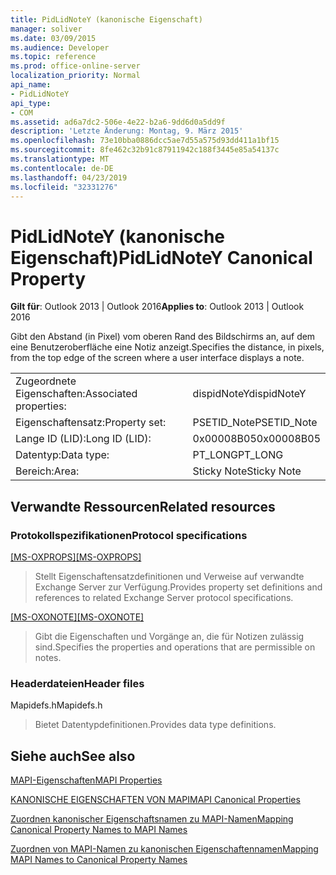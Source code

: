 ```yaml
---
title: PidLidNoteY (kanonische Eigenschaft)
manager: soliver
ms.date: 03/09/2015
ms.audience: Developer
ms.topic: reference
ms.prod: office-online-server
localization_priority: Normal
api_name:
- PidLidNoteY
api_type:
- COM
ms.assetid: ad6a7dc2-506e-4e22-b2a6-9dd6d0a5dd9f
description: 'Letzte Änderung: Montag, 9. März 2015'
ms.openlocfilehash: 73e10bba0886dcc5ae7d55a575d93dd411a1bf15
ms.sourcegitcommit: 8fe462c32b91c87911942c188f3445e85a54137c
ms.translationtype: MT
ms.contentlocale: de-DE
ms.lasthandoff: 04/23/2019
ms.locfileid: "32331276"
---
```

# <a name="pidlidnotey-canonical-property"></a><span data-ttu-id="091bb-103">PidLidNoteY (kanonische Eigenschaft)</span><span class="sxs-lookup"><span data-stu-id="091bb-103">PidLidNoteY Canonical Property</span></span>

  
  
<span data-ttu-id="091bb-104">**Gilt für**: Outlook 2013 | Outlook 2016</span><span class="sxs-lookup"><span data-stu-id="091bb-104">**Applies to**: Outlook 2013 | Outlook 2016</span></span> 
  
<span data-ttu-id="091bb-105">Gibt den Abstand (in Pixel) vom oberen Rand des Bildschirms an, auf dem eine Benutzeroberfläche eine Notiz anzeigt.</span><span class="sxs-lookup"><span data-stu-id="091bb-105">Specifies the distance, in pixels, from the top edge of the screen where a user interface displays a note.</span></span>
  
|||
|:-----|:-----|
|<span data-ttu-id="091bb-106">Zugeordnete Eigenschaften:</span><span class="sxs-lookup"><span data-stu-id="091bb-106">Associated properties:</span></span>  <br/> |<span data-ttu-id="091bb-107">dispidNoteY</span><span class="sxs-lookup"><span data-stu-id="091bb-107">dispidNoteY</span></span>  <br/> |
|<span data-ttu-id="091bb-108">Eigenschaftensatz:</span><span class="sxs-lookup"><span data-stu-id="091bb-108">Property set:</span></span>  <br/> |<span data-ttu-id="091bb-109">PSETID_Note</span><span class="sxs-lookup"><span data-stu-id="091bb-109">PSETID_Note</span></span>  <br/> |
|<span data-ttu-id="091bb-110">Lange ID (LID):</span><span class="sxs-lookup"><span data-stu-id="091bb-110">Long ID (LID):</span></span>  <br/> |<span data-ttu-id="091bb-111">0x00008B05</span><span class="sxs-lookup"><span data-stu-id="091bb-111">0x00008B05</span></span>  <br/> |
|<span data-ttu-id="091bb-112">Datentyp:</span><span class="sxs-lookup"><span data-stu-id="091bb-112">Data type:</span></span>  <br/> |<span data-ttu-id="091bb-113">PT_LONG</span><span class="sxs-lookup"><span data-stu-id="091bb-113">PT_LONG</span></span>  <br/> |
|<span data-ttu-id="091bb-114">Bereich:</span><span class="sxs-lookup"><span data-stu-id="091bb-114">Area:</span></span>  <br/> |<span data-ttu-id="091bb-115">Sticky Note</span><span class="sxs-lookup"><span data-stu-id="091bb-115">Sticky Note</span></span>  <br/> |
   
## <a name="related-resources"></a><span data-ttu-id="091bb-116">Verwandte Ressourcen</span><span class="sxs-lookup"><span data-stu-id="091bb-116">Related resources</span></span>

### <a name="protocol-specifications"></a><span data-ttu-id="091bb-117">Protokollspezifikationen</span><span class="sxs-lookup"><span data-stu-id="091bb-117">Protocol specifications</span></span>

<span data-ttu-id="091bb-118">[[MS-OXPROPS]](https://msdn.microsoft.com/library/f6ab1613-aefe-447d-a49c-18217230b148%28Office.15%29.aspx)</span><span class="sxs-lookup"><span data-stu-id="091bb-118">[[MS-OXPROPS]](https://msdn.microsoft.com/library/f6ab1613-aefe-447d-a49c-18217230b148%28Office.15%29.aspx)</span></span>
  
> <span data-ttu-id="091bb-119">Stellt Eigenschaftensatzdefinitionen und Verweise auf verwandte Exchange Server zur Verfügung.</span><span class="sxs-lookup"><span data-stu-id="091bb-119">Provides property set definitions and references to related Exchange Server protocol specifications.</span></span>
    
<span data-ttu-id="091bb-120">[[MS-OXONOTE]](https://msdn.microsoft.com/library/6bf4ed7e-316c-4a3c-be27-5ec93e7ab39f%28Office.15%29.aspx)</span><span class="sxs-lookup"><span data-stu-id="091bb-120">[[MS-OXONOTE]](https://msdn.microsoft.com/library/6bf4ed7e-316c-4a3c-be27-5ec93e7ab39f%28Office.15%29.aspx)</span></span>
  
> <span data-ttu-id="091bb-121">Gibt die Eigenschaften und Vorgänge an, die für Notizen zulässig sind.</span><span class="sxs-lookup"><span data-stu-id="091bb-121">Specifies the properties and operations that are permissible on notes.</span></span>
    
### <a name="header-files"></a><span data-ttu-id="091bb-122">Headerdateien</span><span class="sxs-lookup"><span data-stu-id="091bb-122">Header files</span></span>

<span data-ttu-id="091bb-123">Mapidefs.h</span><span class="sxs-lookup"><span data-stu-id="091bb-123">Mapidefs.h</span></span>
  
> <span data-ttu-id="091bb-124">Bietet Datentypdefinitionen.</span><span class="sxs-lookup"><span data-stu-id="091bb-124">Provides data type definitions.</span></span>
    
## <a name="see-also"></a><span data-ttu-id="091bb-125">Siehe auch</span><span class="sxs-lookup"><span data-stu-id="091bb-125">See also</span></span>



[<span data-ttu-id="091bb-126">MAPI-Eigenschaften</span><span class="sxs-lookup"><span data-stu-id="091bb-126">MAPI Properties</span></span>](mapi-properties.md)
  
[<span data-ttu-id="091bb-127">KANONISCHE EIGENSCHAFTEN VON MAPI</span><span class="sxs-lookup"><span data-stu-id="091bb-127">MAPI Canonical Properties</span></span>](mapi-canonical-properties.md)
  
[<span data-ttu-id="091bb-128">Zuordnen kanonischer Eigenschaftsnamen zu MAPI-Namen</span><span class="sxs-lookup"><span data-stu-id="091bb-128">Mapping Canonical Property Names to MAPI Names</span></span>](mapping-canonical-property-names-to-mapi-names.md)
  
[<span data-ttu-id="091bb-129">Zuordnen von MAPI-Namen zu kanonischen Eigenschaftennamen</span><span class="sxs-lookup"><span data-stu-id="091bb-129">Mapping MAPI Names to Canonical Property Names</span></span>](mapping-mapi-names-to-canonical-property-names.md)

